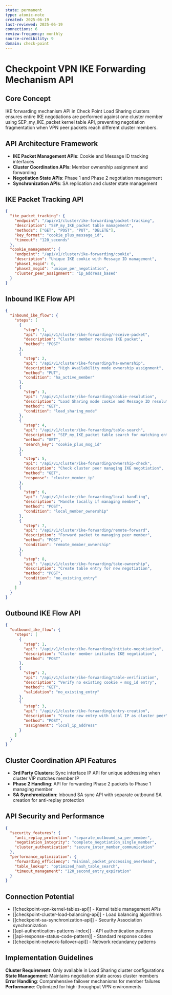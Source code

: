 ```yaml
---
state: permanent
type: atomic-note
created: 2025-06-19
last-reviewed: 2025-06-19
connections: 6
review-frequency: monthly
source-credibility: 9
domain: check-point
---
```


# Checkpoint VPN IKE Forwarding Mechanism API

## Core Concept
IKE forwarding mechanism API in Check Point Load Sharing clusters ensures entire IKE negotiations are performed against one cluster member using SEP_my_IKE_packet kernel table API, preventing negotiation fragmentation when VPN peer packets reach different cluster members.

## API Architecture Framework
- **IKE Packet Management APIs**: Cookie and Message ID tracking interfaces
- **Cluster Coordination APIs**: Member ownership assignment and forwarding
- **Negotiation State APIs**: Phase 1 and Phase 2 negotiation management
- **Synchronization APIs**: SA replication and cluster state management

## IKE Packet Tracking API
```json
{
  "ike_packet_tracking": {
    "endpoint": "/api/v1/cluster/ike-forwarding/packet-tracking",
    "description": "SEP_my_IKE_packet table management",
    "methods": ["GET", "POST", "PUT", "DELETE"],
    "key_format": "cookie_plus_message_id",
    "timeout": "120_seconds"
  },
  "cookie_management": {
    "endpoint": "/api/v1/cluster/ike-forwarding/cookie",
    "description": "Unique IKE cookie with Message ID management",
    "phase1_msgid": 0,
    "phase2_msgid": "unique_per_negotiation",
    "cluster_peer_assignment": "ip_address_based"
  }
}
```

## Inbound IKE Flow API
```json
{
  "inbound_ike_flow": {
    "steps": [
      {
        "step": 1,
        "api": "/api/v1/cluster/ike-forwarding/receive-packet",
        "description": "Cluster member receives IKE packet",
        "method": "POST"
      },
      {
        "step": 2,
        "api": "/api/v1/cluster/ike-forwarding/ha-ownership",
        "description": "High Availability mode ownership assignment",
        "method": "PUT",
        "condition": "ha_active_member"
      },
      {
        "step": 3,
        "api": "/api/v1/cluster/ike-forwarding/cookie-resolution",
        "description": "Load Sharing mode cookie and Message ID resolution",
        "method": "GET",
        "condition": "load_sharing_mode"
      },
      {
        "step": 4,
        "api": "/api/v1/cluster/ike-forwarding/table-search",
        "description": "SEP_my_IKE_packet table search for matching entry",
        "method": "GET",
        "search_key": "cookie_plus_msg_id"
      },
      {
        "step": 5,
        "api": "/api/v1/cluster/ike-forwarding/ownership-check",
        "description": "Check cluster peer managing IKE negotiation",
        "method": "GET",
        "response": "cluster_member_ip"
      },
      {
        "step": 6,
        "api": "/api/v1/cluster/ike-forwarding/local-handling",
        "description": "Handle locally if managing member",
        "method": "POST",
        "condition": "local_member_ownership"
      },
      {
        "step": 7,
        "api": "/api/v1/cluster/ike-forwarding/remote-forward",
        "description": "Forward packet to managing peer member",
        "method": "POST",
        "condition": "remote_member_ownership"
      },
      {
        "step": 8,
        "api": "/api/v1/cluster/ike-forwarding/take-ownership",
        "description": "Create table entry for new negotiation",
        "method": "POST",
        "condition": "no_existing_entry"
      }
    ]
  }
}
```

## Outbound IKE Flow API
```json
{
  "outbound_ike_flow": {
    "steps": [
      {
        "step": 1,
        "api": "/api/v1/cluster/ike-forwarding/initiate-negotiation",
        "description": "Cluster member initiates IKE negotiation",
        "method": "POST"
      },
      {
        "step": 2,
        "api": "/api/v1/cluster/ike-forwarding/table-verification",
        "description": "Verify no existing cookie + msg_id entry",
        "method": "GET",
        "validation": "no_existing_entry"
      },
      {
        "step": 3,
        "api": "/api/v1/cluster/ike-forwarding/entry-creation",
        "description": "Create new entry with local IP as cluster peer",
        "method": "POST",
        "assignment": "local_ip_address"
      }
    ]
  }
}
```

## Cluster Coordination API Features
- **3rd Party Clusters**: Sync interface IP API for unique addressing when cluster VIP matches member IP
- **Phase 2 Handling**: API for forwarding Phase 2 packets to Phase 1 managing member
- **SA Synchronization**: Inbound SA sync API with separate outbound SA creation for anti-replay protection

## API Security and Performance
```json
{
  "security_features": {
    "anti_replay_protection": "separate_outbound_sa_per_member",
    "negotiation_integrity": "complete_negotiation_single_member",
    "cluster_authentication": "secure_inter_member_communication"
  },
  "performance_optimization": {
    "forwarding_efficiency": "minimal_packet_processing_overhead",
    "table_lookup": "optimized_hash_table_search",
    "timeout_management": "120_second_entry_expiration"
  }
}
```

## Connection Potential
- [[checkpoint-vpn-kernel-tables-api]] - Kernel table management APIs
- [[checkpoint-cluster-load-balancing-api]] - Load balancing algorithms
- [[checkpoint-sa-synchronization-api]] - Security Association synchronization
- [[api-authentication-patterns-index]] - API authentication patterns
- [[api-response-status-code-pattern]] - Standard response codes
- [[checkpoint-network-failover-api]] - Network redundancy patterns

## Implementation Guidelines
**Cluster Requirement**: Only available in Load Sharing cluster configurations  
**State Management**: Maintains negotiation state across cluster members  
**Error Handling**: Comprehensive failover mechanisms for member failures  
**Performance**: Optimized for high-throughput VPN environments